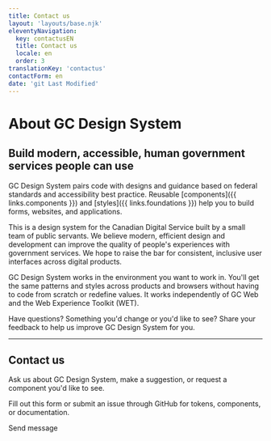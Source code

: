 ```yaml
---
title: Contact us
layout: 'layouts/base.njk'
eleventyNavigation:
  key: contactusEN
  title: Contact us
  locale: en
  order: 3
translationKey: 'contactus'
contactForm: en
date: 'git Last Modified'
---
```


# About GC Design System

## Build modern, accessible, human government services people can use

GC Design System pairs code with designs and guidance based on federal standards and accessibility best practice. Reusable [components]({{ links.components }}) and [styles]({{ links.foundations }}) help you to build forms, websites, and applications.

This is a design system for the Canadian Digital Service built by a small team of public servants. We believe modern, efficient design and development can improve the quality of people's experiences with government services. We hope to raise the bar for consistent, inclusive user interfaces across digital products.

GC Design System works in the environment you want to work in. You'll get the same patterns and styles across products and browsers without having to code from scratch or redefine values. It works independently of GC Web and the Web Experience Toolkit (WET).

Have questions? Something you'd change or you'd like to see? Share your feedback to help us improve GC Design System for you.

<hr class="my-500" />

## Contact us

Ask us about GC Design System, make a suggestion, or request a component you'd like to see.

Fill out this form or submit an issue through GitHub for <gcds-link external href="{{ links.githubTokensIssues }}" target="_blank">tokens</gcds-link>, <gcds-link external href="{{ links.githubIssues }}" target="_blank">components</gcds-link>, or <gcds-link external href="{{ links.githubDocsIssues }}" target="_blank">documentation</gcds-link>.

<form class="my-500 contact-us-form" name="contactEN" method="post" style="min-height: 32rem;" action="https://g6g2mfbhzp4ry5yyq7eect2bxe0nyzni.lambda-url.ca-central-1.on.aws/submission">
  <input type="hidden" name="form-name" value="contactEN" />
  <input name="honeypot" type="text" aria-label="bot" hidden/>

  <gcds-input type="text" input-id="name" label="Full name" size="30" required></gcds-input>
  <gcds-input type="email" input-id="email" label="Email address" size="50" required></gcds-input>
  <gcds-fieldset fieldset-id="reasonForContact" legend="Reason for your communication" required>
    <gcds-radio radio-id="requestADemo" name="reasonForContact" label="Request a demo" value="Request a demo" hint="Book a demo of GC Design System for your team."></gcds-radio>
    <gcds-radio radio-id="reportAnIssue" name="reasonForContact" label="Report an issue" value="Report an issue" hint="Communicate a problem you've found."></gcds-radio>
    <gcds-radio radio-id="participateInUserResearch" name="reasonForContact" label="Participate in user research" value="Participate in user research" hint="We'll add your email to a list for user interviews and research."></gcds-radio>
    <gcds-radio radio-id="other" name="reasonForContact" label="Other" value="Other" hint="Provide a reason in the message field."></gcds-radio>
  </gcds-fieldset>
  <gcds-textarea label="Message" textarea-id="message" hint="Write your question or comment." required></gcds-textarea>
  <div hidden>
    <gcds-input type="text" input-id="bot-field" label="bot"></gcds-input>
  </div>
  <gcds-button button-role="primary" type="submit">
    Send message
  </gcds-button>
</form>
